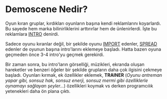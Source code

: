 # Demoscene Nedir?

Oyun kıran gruplar, kırdıkları oyunların başına kendi reklamlarını koyarlardı. Bu sayede hem marka bilinirliklerini arttırırlar hem de ünlenirlerdi. İşte bu reklamlara [INTRO](../sozluk/intro.md) denirdi.

Sadece oyunu kıranlar değil, bir şekilde oyunu [IMPORT](../sozluk/import.md) edenler, [SPREAD](../sozluk/spread.md) edenler de oyunun başına intro'larını eklemeye başladı. Hatta bazen oyuna geçmeden önce 3-4 intro'yu geçmek gerekirdi.

Bir zaman sonra, bu intro'ların görselliği, müzikleri, ekranda oluşan hareketler ve benzeri öğeler bir şekilde grupların daha çok ilgisini çekmeye başladı. Oyunları kırmak, ek özellikler eklemek, **TRAINER** (*Oyunu antreman yapar gibi, sonsuz hak, sonsuz enerji, sonsuz mermi gibi özelliklerle oynamayı sağlayan şeyler...*) özellikleri koymak vs derken programcılık yetenekleri daha ön plana çıktı.
